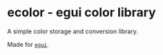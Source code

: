 # ecolor - egui color library

A simple color storage and conversion library.

Made for [`egui`](https://github.com/emilk/egui/).

